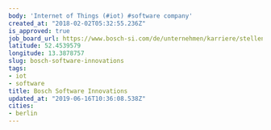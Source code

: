 ```yaml
---
body: 'Internet of Things (#iot) #software company'
created_at: "2018-02-02T05:32:55.236Z"
is_approved: true
job_board_url: https://www.bosch-si.com/de/unternehmen/karriere/stellen/angebote.html
latitude: 52.4539579
longitude: 13.3878757
slug: bosch-software-innovations
tags:
- iot
- software
title: Bosch Software Innovations
updated_at: "2019-06-16T10:36:08.538Z"
cities:
- berlin
---
```

